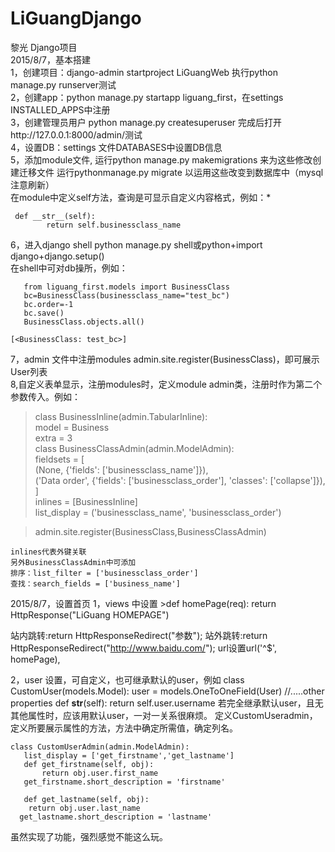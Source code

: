 # LiGuangDjango  
黎光 Django项目  
2015/8/7，基本搭建  
1，创建项目：django-admin startproject LiGuangWeb 执行python manage.py runserver测试  
2，创建app：python manage.py startapp liguang_first，在settings INSTALLED_APPS中注册  
3，创建管理员用户 python manage.py createsuperuser 完成后打开http://127.0.0.1:8000/admin/测试  
4，设置DB：settings 文件DATABASES中设置DB信息  
5，添加module文件,
运行python manage.py makemigrations 来为这些修改创建迁移文件
运行pythonmanage.py migrate 以运用这些改变到数据库中（mysql注意刷新）  
在module中定义self方法，查询是可显示自定义内容格式，例如：*
       
     def __str__(self):
            return self.businessclass_name

              
6，进入django shell  python manage.py shell或python+import django+django.setup()  
   在shell中可对db操所，例如：  
 

	   from liguang_first.models import BusinessClass  
	   bc=BusinessClass(businessclass_name="test_bc")  
	   bc.order=-1  
	   bc.save()  
	   BusinessClass.objects.all() 
   
    [<BusinessClass: test_bc>]

7，admin 文件中注册modules admin.site.register(BusinessClass)，即可展示User列表  
8,自定义表单显示，注册modules时，定义module admin类，注册时作为第二个参数传入。例如：  
   >class BusinessInline(admin.TabularInline):  
   >     model = Business  
  >      extra = 3  
  >  class BusinessClassAdmin(admin.ModelAdmin):  
   >     fieldsets = [  
   >        (None,               {'fields': ['businessclass_name']}),  
   >         ('Data order', {'fields': ['businessclass_order'], 'classes': ['collapse']}),  
   >       ]  
   >     inlines = [BusinessInline]  
   >     list_display = ('businessclass_name', 'businessclass_order')  
  
 >   admin.site.register(BusinessClass,BusinessClassAdmin)  

    inlines代表外键关联  
    另外BusinessClassAdmin中可添加  
    排序：list_filter = ['businessclass_order']  
    查找：search_fields = ['business_name']

2015/8/7，设置首页
 1，views 中设置
     >def homePage(req):
         return  HttpResponse("LiGuang HOMEPAGE")
   
   站内跳转:return HttpResponseRedirect("参数");
   站外跳转:return HttpResponseRedirect("http://www.baidu.com/");
     url设置url('^$', homePage),

 2，user 设置，可自定义，也可继承默认的user，例如
        class CustomUser(models.Model):
            user = models.OneToOneField(User)
            //.....other properties
           def __str__(self):
             return self.user.username
    若完全继承默认user，且无其他属性时，应该用默认user，一对一关系很麻烦。
    定义CustomUseradmin，定义所要展示属性的方法，方法中确定所需值，确定列名。
       
    class CustomUserAdmin(admin.ModelAdmin):
       list_display = ['get_firstname','get_lastname']
       def get_firstname(self, obj):
           return obj.user.first_name
       get_firstname.short_description = 'firstname'
       
       def get_lastname(self, obj):
        return obj.user.last_name
      get_lastname.short_description = 'lastname'
  虽然实现了功能，强烈感觉不能这么玩。

